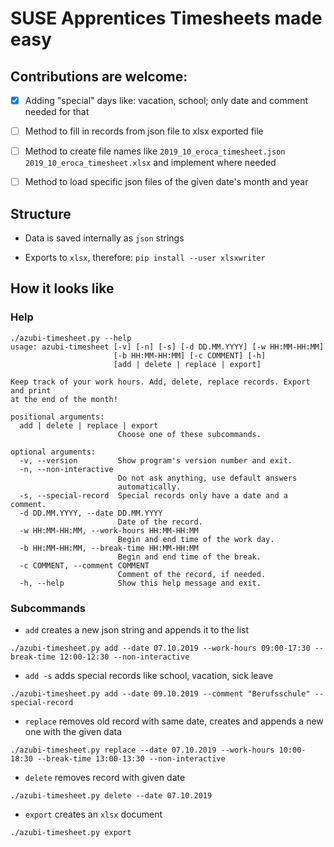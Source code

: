 # SUSE Apprentices Timesheets made easy

## Contributions are welcome:
   + [x] Adding "special" days like: vacation, school; only date and comment needed for that
   + [ ] Method to fill in records from json file to xlsx exported file  
   + [ ] Method to create file names like `2019_10_eroca_timesheet.json` `2019_10_eroca_timesheet.xlsx` and implement where needed
   + [ ] Method to load specific json files of the given date's month and year


## Structure

+ Data is saved internally as `json` strings

+ Exports to `xlsx`, therefore: `pip install --user xlsxwriter`

## How it looks like
### Help
```
./azubi-timesheet.py --help
usage: azubi-timesheet [-v] [-n] [-s] [-d DD.MM.YYYY] [-w HH:MM-HH:MM]
                       [-b HH:MM-HH:MM] [-c COMMENT] [-h]
                       [add | delete | replace | export]

Keep track of your work hours. Add, delete, replace records. Export and print
at the end of the month!

positional arguments:
  add | delete | replace | export
                        Choose one of these subcommands.

optional arguments:
  -v, --version         Show program's version number and exit.
  -n, --non-interactive
                        Do not ask anything, use default answers
                        automatically.
  -s, --special-record  Special records only have a date and a comment.
  -d DD.MM.YYYY, --date DD.MM.YYYY
                        Date of the record.
  -w HH:MM-HH:MM, --work-hours HH:MM-HH:MM
                        Begin and end time of the work day.
  -b HH:MM-HH:MM, --break-time HH:MM-HH:MM
                        Begin and end time of the break.
  -c COMMENT, --comment COMMENT
                        Comment of the record, if needed.
  -h, --help            Show this help message and exit.
  ```

### Subcommands
+ `add` creates a new json string and appends it to the list
```
./azubi-timesheet.py add --date 07.10.2019 --work-hours 09:00-17:30 --break-time 12:00-12:30 --non-interactive
```
+ `add -s` adds special records like school, vacation, sick leave
```
./azubi-timesheet.py add --date 09.10.2019 --comment "Berufsschule" --special-record
```

+ `replace` removes old record with same date, creates and appends a new one with the given data
```
./azubi-timesheet.py replace --date 07.10.2019 --work-hours 10:00-18:30 --break-time 13:00-13:30 --non-interactive
```

+ `delete` removes record with given date
```
./azubi-timesheet.py delete --date 07.10.2019
```

+ `export` creates an `xlsx` document
```
./azubi-timesheet.py export
```
